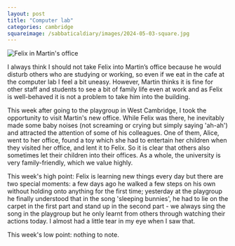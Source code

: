 ```yaml
---
layout: post
title: "Computer lab"
categories: cambridge
squareimage: /sabbaticaldiary/images/2024-05-03-square.jpg
---
```

<img src="/sabbaticaldiary/images/2024-05-03.jpg" alt="Felix in Martin's office" class="center">

I always think I should not take Felix into Martin’s office because he would disturb others who are studying or working, so even if we eat in the cafe at the computer lab I feel a bit uneasy. However, Martin thinks it is fine for other staff and students to see a bit of family life even at work and as Felix is well-behaved it is not a problem to take him into the building. 

This week after going to the playgroup in West Cambridge, I took the opportunity to visit Martin's new office. While Felix was there, he inevitably made some baby noises (not screaming or crying but simply saying 'ah-ah') and attracted the attention of some of his colleagues. One of them, Alice, went to her office, found a toy which she had to entertain her children when they visited her office, and lent it to Felix. So it is clear that others also sometimes let their children into their offices. As a whole, the university is very family-friendly, which we value highly.

This week's high point: Felix is learning new things every day but there are two special moments: a few days ago he walked a few steps on his own without holding onto anything for the first time; yesterday at the playgroup he finally understood that in the song 'sleeping bunnies', he had to lie on the carpet in the first part and stand up in the second part - we always sing the song in the playgroup but he only learnt from others through watching their actions today. I almost had a little tear in my eye when I saw that.

This week's low point: nothing to note.